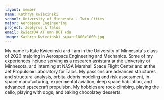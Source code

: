 ```yaml
---
layout: member
name: Kathryn Kwiecinski
school: University of Minnesota - Twin Cities
major: Aerospace Engineering
project: Zephyrus & Talos 
email: kwiec004 AT umn DOT edu
image: Kathryn_Kwiecinski_square1000x1000.jpg
---
```

My name is Kate Kwiecinski and I am in the University of Minnesota's class of 2020 majoring in Aerospace Engineering and Mechanics. Some of my experiences include serving as a research assistant at the University of Minnesota, and interning at NASA Marshall Space Flight Center and at the Jet Propulsion Laboratory for Talos. My passions are advanced structures and structural analysis, orbital debris modeling and risk assessment, in-space manufacturing, experimental aviation, deep space habitation, and advanced spacecraft propulsion. My hobbies are rock-climbing, playing the cello, playing with dogs, and baking chocolatey desserts.

